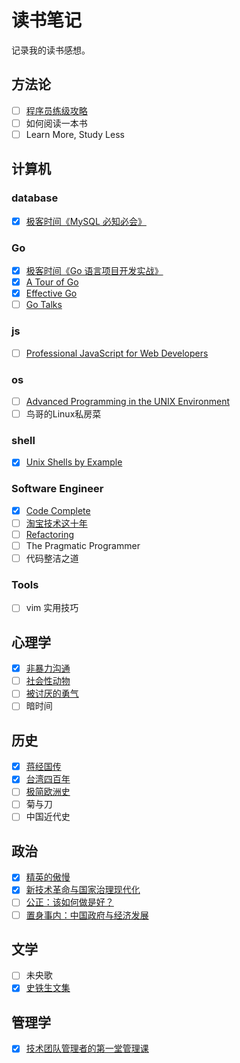 # 读书笔记

记录我的读书感想。

## 方法论

- [ ] [程序员练级攻略](method/programmer_improvement_guide)
- [ ] 如何阅读一本书
- [ ] Learn More, Study Less

## 计算机

### database

- [x] [极客时间《MySQL 必知必会》](computer/db/mysql_must_know)

### Go

- [x] [极客时间《Go 语言项目开发实战》](computer/go/go_project_develop_guide)
- [x] [A Tour of Go](computer/go/a_tour_of_go)
- [x] [Effective Go](computer/go/effective_go)
- [ ] [Go Talks](computer/go/go_talks)

### js

- [ ] [Professional JavaScript for Web Developers](computer/js/professional)

### os

- [ ] [Advanced Programming in the UNIX Environment](computer/os/apue)
- [ ] 鸟哥的Linux私房菜

### shell

- [x] [Unix Shells by Example](computer/shell/use)

### Software Engineer

- [x] [Code Complete](computer/se/code_complete)
- [ ] [淘宝技术这十年](computer/it/taobao)
- [ ] [Refactoring](computer/se/refactoring)
- [ ] The Pragmatic Programmer
- [ ] 代码整洁之道

### Tools

- [ ] vim 实用技巧

## 心理学

- [x] [非暴力沟通](psychology/nonviolent_communication)
- [ ] [社会性动物](psychology/the_social_animal)
- [ ] [被讨厌的勇气](psychology/beitaoyandeyongqi)
- [ ] 暗时间

## 历史

- [x] [蒋经国传](history/jiangjingguozhuan)
- [x] [台湾四百年](history/taiwan_400_years)
- [ ] [极简欧洲史](history/shortest_europe)
- [ ] 菊与刀
- [ ] 中国近代史

## 政治

- [x] [精英的傲慢](politics/the_tyranny_of_merit.md)
- [x] [新技术革命与国家治理现代化](politics/new_technology_revolution)
- [ ] [公正：该如何做是好？](politics/justice)
- [ ] [置身事内：中国政府与经济发展](politics/zhishengshinei)

## 文学

- [ ] 未央歌
- [x] [史铁生文集](literature/shitiesheng)

## 管理学

- [x] [技术团队管理者的第一堂管理课](management/tech_team_manager_lesson)
